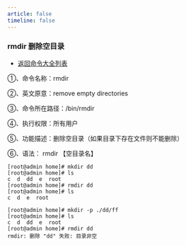 ```yaml
---
article: false
timeline: false
---
```

### rmdir 删除空目录

- [返回命令大全列表](./command.md#文件管理)

①、命令名称：rmdir

②、英文原意：remove empty directories

③、命令所在路径：/bin/rmdir

④、执行权限：所有用户

⑤、功能描述：删除空目录（如果目录下存在文件则不能删除）

⑥、语法： rmdir 【空目录名】

```shell
[root@admin home]# mkdir dd
[root@admin home]# ls
c  d  dd  e  root
[root@admin home]# rmdir dd
[root@admin home]# ls
c  d  e  root
```

```shell
[root@admin home]# mkdir -p ./dd/ff
[root@admin home]# ls
c  d  dd  e  root
[root@admin home]# rmdir dd
rmdir: 删除 "dd" 失败: 目录非空
```
